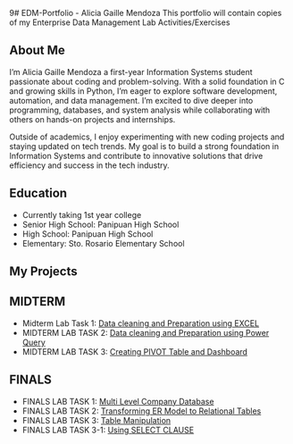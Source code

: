 9# EDM-Portfolio - Alicia Gaille Mendoza
This portfolio will contain copies of my Enterprise Data Management Lab Activities/Exercises

## About Me
I’m Alicia Gaille Mendoza a first-year Information Systems student passionate about coding and problem-solving. With a solid foundation in C and growing skills in Python, I’m eager to explore software development, automation, and data management. I’m excited to dive deeper into programming, databases, and system analysis while collaborating with others on hands-on projects and internships.

Outside of academics, I enjoy experimenting with new coding projects and staying updated on tech trends. My goal is to build a strong foundation in Information Systems and contribute to innovative solutions that drive efficiency and success in the tech industry.
## Education
- Currently taking 1st year college
- Senior High School: Panipuan High School
- High School: Panipuan High School
- Elementary: Sto. Rosario Elementary School

## My Projects
## MIDTERM
- Midterm Lab Task 1: [Data cleaning and Preparation using EXCEL](Midterm%20Lab%20Task1)
- MIDTERM LAB TASK 2: [Data cleaning and Preparation using Power Query](MIDTERM%20LAB%20TASK%202)
- MIDTERM LAB TASK 3: [Creating PIVOT Table and Dashboard](MIDTERM%20LAB%20TASK%203)
## FINALS
- FINALS LAB TASK 1: [Multi Level Company Database](FINALS%20LAB%20TASK%201)
- FINALS LAB TASK 2: [Transforming ER Model to Relational Tables](FINALS%20LAB%20TASK%202)
- FINALS LAB TASK 3: [Table Manipulation](FINALS%20LAB%20TASK%203)
- FINALS LAB TASK 3-1: [Using SELECT CLAUSE](FINALS%20LAB%20TASK%203-1)

